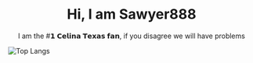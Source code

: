 <h1 align="center">Hi, I am Sawyer888</h1>

<p align="center">
  I am the #𝟭 𝗖𝗲𝗹𝗶𝗻𝗮 𝗧𝗲𝘅𝗮𝘀 𝗳𝗮𝗻, if you disagree we will have problems
</p>

![Top Langs](https://github-readme-stats.vercel.app/api/top-langs/?username=sawyer-888&layout=pie&langs_count=10&theme=dracula&hide=html)
